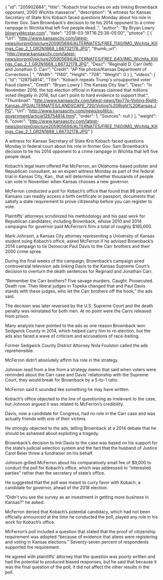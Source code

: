 {
  "id": "205902684",
  "title": "Kobach trial touches on ads linking Brownback opponent, 2000 Wichita massacre",
  "description": "A witness for Kansas Secretary of State Kris Kobach faced questions Monday about his role in former Gov. Sam Brownback’s decision to tie his 2014 opponent to a crime rampage in Wichita that left five people dead..",
  "author": "By Bryan Lowry blowry@kcstar.com",
  "date": "2018-03-19T16:25:36-05:00",
  "photos": [
    {
      "Url": "http://www.kansascity.com/latest-news/pvrpm0/picture205905694/ALTERNATES/FREE_1140/IMG_Wichita_Killings_Cap_2_1_GR2N1668_L66732178.JPG",
      "thumb_url": "http://www.kansascity.com/latest-news/pvrpm0/picture205905694/ALTERNATES/FREE_640/IMG_Wichita_Killings_Cap_2_1_GR2N1668_L66732178.JPG",
      "Desc": "Reginald D. Carr (left) and Jonathan D. Carr",
      "Credit": "AP file photos/Kansas Department of Corrections | ",
      "Width": "1140",
      "Height": "708",
      "Weight": 0
    }
  ],
  "videos": [
    {
      "Id": "128754814",
      "Title": "Kobach repeats Trump's unsupported voter fraud claims",
      "Credit": "Bryan Lowry | The Kansas City Star",
      "Desc": "In November 2016, the top election official in Kansas claimed that millions voted illegally in 2016, but can't point to hard evidence to support that.",
      "Thumbnail": "http://www.kansascity.com/latest-news/fay77p-Voting-Right-Kansas.JPG/ALTERNATES/LANDSCAPE_720/Voting%20Right%20Kansas.JPG",
      "Url": "http://www.kansascity.com/news/politics-government/article128754814.html",
      "order": 1,
      "Sources": null
    }
  ],
  "weight": 6,
  "cover": "http://www.kansascity.com/latest-news/pvrpm0/picture205905694/ALTERNATES/FREE_1140/IMG_Wichita_Killings_Cap_2_1_GR2N1668_L66732178.JPG"
}

<p>A witness for Kansas Secretary of State Kris Kobach faced questions Monday in federal court about his role in former Gov. Sam Brownback’s decision to tie his 2014 opponent to a crime rampage in Wichita that left five people dead.</p><p>Kobach’s legal team offered Pat McFerron, an Oklahoma-based pollster and Republican consultant, as an expert witness Monday as part of the federal trial in Kansas City, Kan., that will determine whether thousands of people can vote in November when Kansas chooses a new governor. </p><p>McFerron conducted a poll for Kobach’s office that found that 98 percent of Kansans can readily access a birth certificate or passport, documents that satisfy a state requirement to prove citizenship before you can register to vote. </p><p>Plaintiffs’ attorneys scrutinized his methodology and his past work for Republican candidates, including Brownback, whose 2010 and 2014 campaigns for governor paid McFerron’s firm a total of roughly $165,000. </p><p>Mark Johnson, a Kansas City attorney representing a University of Kansas student suing Kobach’s office, asked McFerron if he advised Brownback’s 2014 campaign to tie Democrat Paul Davis to the Carr brothers and their 2000 crime spree. </p><p>During the final weeks of the campaign, Brownback’s campaign aired controversial television ads linking Davis to the Kansas Supreme Court’s decision to overturn the death sentences for Reginald and Jonathan Carr. </p><p>“Remember the Carr brothers? Five savage murders. Caught. Prosecuted. Death row. Then liberal judges in Topeka changed that and Paul Davis stands with these judges, who let the Carr brothers off the hook,” the ads said. </p><p>The decision was later reversed by the U.S. Supreme Court and the death penalty was reinstated for both men. At no point were the Carrs released from prison. </p><p>Many analysts have pointed to the ads as one reason Brownback won Sedgwick County in 2014, which helped carry him to re-election, but the ads also faced a wave of criticism and accusations of race-baiting.</p><p>Former Sedgwick County District Attorney Nola Foulston called the ads reprehensible. </p><p>McFerron didn’t absolutely affirm his role in the strategy. </p><p>Johnson read from a line from a strategy memo that said when voters were reminded about the Carr case and Davis’ relationship with the Supreme Court, they would break for Brownback by a 5-to-1 ratio. </p><p>McFerron said it sounded like something he may have written. </p><p>Kobach’s office objected to the line of questioning as irrelevant to the case, but Johnson argued it was related to McFerron’s credibility. </p><p>Davis, now a candidate for Congress, had no role in the Carr case and was actually friends with one of their victims. </p><p>He strongly objected to the ads, telling Brownback at a 2014 debate that he should be ashamed about exploiting a tragedy. </p><p>Brownback’s decision to link Davis to the case was based on his support for the state’s judicial selection system and the fact that the husband of Justice Carol Beier threw a fundraiser on his behalf. </p><p>Johnson grilled McFerron about his comparatively small fee of $9,000 to conduct the poll for Kobach’s office, which was addressed to “interested parties” rather than the secretary of state’s office. </p><p>He suggested that the poll was meant to curry favor with Kobach, a candidate for governor, ahead of the 2018 election.</p><p>“Didn't you see the survey as an investment in getting more business in Kansas?" he asked. </p><p>McFerron denied that Kobach’s potential candidacy, which had not been officially announced at the time he conducted the poll, played any role in his work for Kobach’s office. </p><p>McFerron’s poll included a question that stated that the proof of citizenship requirement was adopted “because of evidence that aliens were registering and voting in Kansas elections.” Seventy-seven percent of respondents supported the requirement. </p><p>He agreed with plaintiffs’ attorney that the question was poorly written and had the potential to produced biased responses, but he said that because it was the final question of the poll, it did not affect the other results in the poll.</p>

